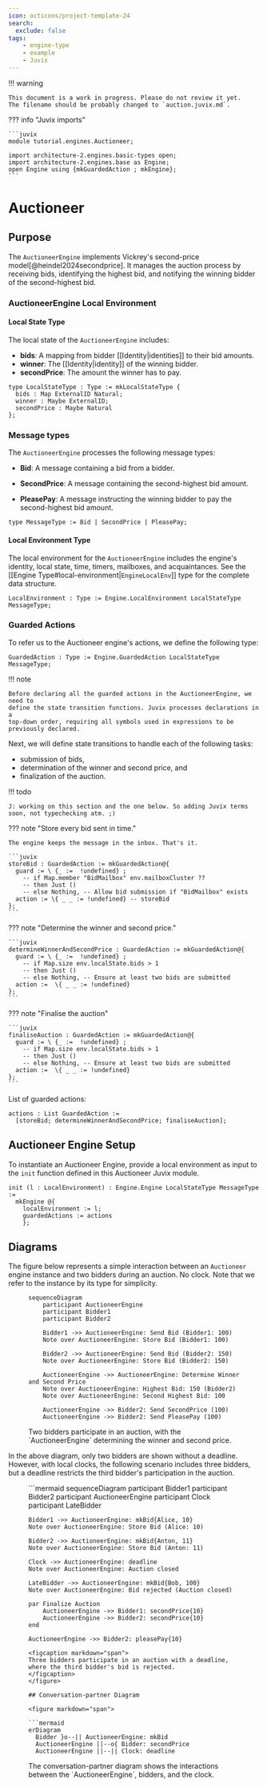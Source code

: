 ```yaml
---
icon: octicons/project-template-24
search:
  exclude: false
tags:
    - engine-type
    - example
    - Juvix
---
```


!!! warning

    This document is a work in progress. Please do not review it yet.
    The filename should be probably changed to `auction.juvix.md`.

??? info "Juvix imports"

    ```juvix 
    module tutorial.engines.Auctioneer;

    import architecture-2.engines.basic-types open;
    import architecture-2.engines.base as Engine;
    open Engine using {mkGuardedAction ; mkEngine};
    ```

# Auctioneer 

## Purpose

The `AuctioneerEngine` implements Vickrey's second-price
model[@heindel2024secondprice]. It manages the auction process by receiving
bids, identifying the highest bid, and notifying the winning bidder of the
second-highest bid.

<!-- Expect in the Juvix code two versions:
First Version: Ignores deadlines.
Second Version: Incorporates deadlines, halting bid acceptance after the deadline using a timer.
The first diagram corresponds to the first version, while the rest are for the
second version.
-->

### AuctioneerEngine Local Environment

#### Local State Type

The local state of the `AuctioneerEngine` includes:

- **bids**: A mapping from bidder [[Identity|identities]] to their bid amounts.
- **winner**: The [[Identity|identity]] of the winning bidder.
- **secondPrice**: The amount the winner has to pay.

```juvix
type LocalStateType : Type := mkLocalStateType {
  bids : Map ExternalID Natural;
  winner : Maybe ExternalID;
  secondPrice : Maybe Natural
};
```

### Message types

The `AuctioneerEngine` processes the following message types:

- **Bid**: A message containing a bid from a bidder.

- **SecondPrice**: A message containing the second-highest bid amount.

- **PleasePay**: A message instructing the winning bidder to pay the
  second-highest bid amount.

```juvix
type MessageType := Bid | SecondPrice | PleasePay;
```

#### Local Environment Type

The local environment for the `AuctioneerEngine` includes the engine's identity,
local state, time, timers, mailboxes, and acquaintances. See
the [[Engine Type#local-environment|`EngineLocalEnv`]] type for the complete
data structure.

```juvix
LocalEnvironment : Type := Engine.LocalEnvironment LocalStateType MessageType;
```

### Guarded Actions

To refer us to the Auctioneer engine's actions, we define the following type:

```juvix
GuardedAction : Type := Engine.GuardedAction LocalStateType MessageType;
```

!!! note 

    Before declaring all the guarded actions in the AuctioneerEngine, we need to
    define the state transition functions. Juvix processes declarations in a
    top-down order, requiring all symbols used in expressions to be previously declared.

Next, we will define state transitions to handle each of the following tasks:

- submission of bids, 
- determination of the winner and second price, and
- finalization of the auction.

!!! todo

    J: working on this section and the one below. So adding Juvix terms soon, not typechecking atm. ;)


??? note "Store every bid sent in time."

    The engine keeps the message in the inbox. That's it.

    ```juvix
    storeBid : GuardedAction := mkGuardedAction@{
      guard := \ {_ :=  !undefined} ;
        -- if Map.member "BidMailbox" env.mailboxCluster ??
        -- then Just () 
        -- else Nothing, -- Allow bid submission if "BidMailbox" exists
      action := \{ _ _ := !undefined} -- storeBid
    };
    ```


??? note "Determine the winner and second price."

    ```juvix
    determineWinnerAndSecondPrice : GuardedAction := mkGuardedAction@{
      guard := \ {_ :=  !undefined} ;
        -- if Map.size env.localState.bids > 1 
        -- then Just () 
        -- else Nothing, -- Ensure at least two bids are submitted
      action :=  \{ _ _ := !undefined} 
    };
    ```

??? note "Finalise the auction"

    ```juvix
    finaliseAuction : GuardedAction := mkGuardedAction@{
      guard := \ {_ :=  !undefined} ;
        -- if Map.size env.localState.bids > 1 
        -- then Just () 
        -- else Nothing, -- Ensure at least two bids are submitted
      action :=  \{ _ _ := !undefined} 
    };
    ```

List of guarded actions:

```juvix
actions : List GuardedAction := 
  [storeBid; determineWinnerAndSecondPrice; finaliseAuction];
```


## Auctioneer Engine Setup

To instantiate an Auctioneer Engine, provide a local environment as input to the
`init` function defined in this Auctioneer Juvix module.

```juvix
init (l : LocalEnvironment) : Engine.Engine LocalStateType MessageType :=
  mkEngine @{
    localEnvironment := l;
    guardedActions := actions
    };
```

## Diagrams


The figure below represents a simple interaction between an `Auctioneer` engine
instance and two bidders during an auction. No clock. Note that we refer to the
instance by its type for simplicity.

<figure markdown="span">

```mermaid
sequenceDiagram
    participant AuctioneerEngine
    participant Bidder1
    participant Bidder2

    Bidder1 ->> AuctioneerEngine: Send Bid (Bidder1: 100)
    Note over AuctioneerEngine: Store Bid (Bidder1: 100)

    Bidder2 ->> AuctioneerEngine: Send Bid (Bidder2: 150)
    Note over AuctioneerEngine: Store Bid (Bidder2: 150)

    AuctioneerEngine ->> AuctioneerEngine: Determine Winner and Second Price
    Note over AuctioneerEngine: Highest Bid: 150 (Bidder2)
    Note over AuctioneerEngine: Second Highest Bid: 100

    AuctioneerEngine ->> Bidder2: Send SecondPrice (100)
    AuctioneerEngine ->> Bidder2: Send PleasePay (100)
```

<figcaption markdown="span">
Two bidders participate in an auction, with the `AuctioneerEngine` determining 
the winner and second price.
</figcaption>
</figure>

In the above diagram, only two bidders are shown without a deadline. However,
with local clocks, the following scenario includes three bidders, but a deadline
restricts the third bidder's participation in the auction.

<figure markdown="span">
```mermaid
sequenceDiagram
    participant Bidder1
    participant Bidder2
    participant AuctioneerEngine
    participant Clock
    participant LateBidder

    Bidder1 ->> AuctioneerEngine: mkBid{Alice, 10}
    Note over AuctioneerEngine: Store Bid (Alice: 10)

    Bidder2 ->> AuctioneerEngine: mkBid{Anton, 11}
    Note over AuctioneerEngine: Store Bid (Anton: 11)

    Clock ->> AuctioneerEngine: deadline
    Note over AuctioneerEngine: Auction closed

    LateBidder ->> AuctioneerEngine: mkBid{Bob, 100}
    Note over AuctioneerEngine: Bid rejected (Auction closed)

    par Finalize Auction
        AuctioneerEngine ->> Bidder1: secondPrice{10}
        AuctioneerEngine ->> Bidder2: secondPrice{10}
    end

    AuctioneerEngine ->> Bidder2: pleasePay{10}
```
<figcaption markdown="span">
Three bidders participate in an auction with a deadline, where the third bidder's bid is rejected.
</figcaption>
</figure>

## Conversation-partner Diagram

<figure markdown="span">

```mermaid
erDiagram
  Bidder }o--|| AuctioneerEngine: mkBid
  AuctioneerEngine ||--o{ Bidder: secondPrice
  AuctioneerEngine ||--|| Clock: deadline
```

<figcaption markdown="span">
The conversation-partner diagram shows the interactions between the `AuctioneerEngine`, bidders,
and the clock.
</figcaption>

</figure>
